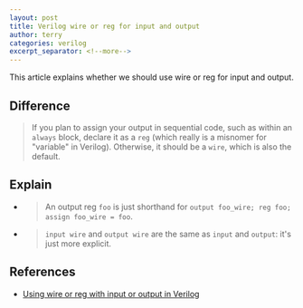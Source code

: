 ```yaml
---
layout: post
title: Verilog wire or reg for input and output
author: terry
categories: verilog
excerpt_separator: <!--more-->
---
```


This article explains whether we should use wire or reg for input and output.
<!--more-->

## Difference

> If you plan to assign your output in sequential code, such as within an `always` block, declare it as a `reg` (which really is a misnomer for "variable" in Verilog). Otherwise, it should be a `wire`, which is also the default.



## Explain

* > An output reg `foo` is just shorthand for `output foo_wire; reg foo; assign foo_wire = foo`.

* > `input wire` and `output wire` are the same as `input` and `output`: it's just more explicit.

## References

* [Using wire or reg with input or output in Verilog](https://stackoverflow.com/questions/5360508/using-wire-or-reg-with-input-or-output-in-verilog)

